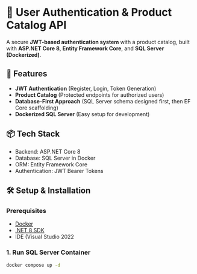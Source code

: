 # 🔐 User Authentication & Product Catalog API  

A secure **JWT-based authentication system** with a product catalog, built with **ASP.NET Core 8**, **Entity Framework Core**, and **SQL Server (Dockerized)**.  

## 🚀 Features  
- **JWT Authentication** (Register, Login, Token Generation)  
- **Product Catalog** (Protected endpoints for authorized users)  
- **Database-First Approach** (SQL Server schema designed first, then EF Core scaffolding)  
- **Dockerized SQL Server** (Easy setup for development)  

## 📦 Tech Stack  
- Backend: ASP.NET Core 8  
- Database: SQL Server in Docker  
- ORM: Entity Framework Core  
- Authentication: JWT Bearer Tokens  

## 🛠️ Setup & Installation  

### Prerequisites  
- [Docker](https://www.docker.com/)  
- [.NET 8 SDK](https://dotnet.microsoft.com/download)  
- IDE (Visual Studio 2022  

### 1. Run SQL Server Container  
```bash
docker compose up -d
